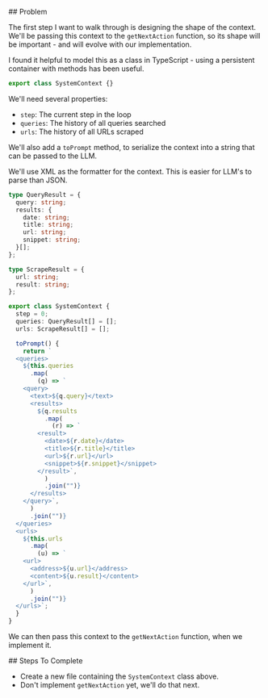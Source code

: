## Problem

The first step I want to walk through is designing the shape of the context. We'll be passing this context to the `getNextAction` function, so its shape will be important - and will evolve with our implementation.

I found it helpful to model this as a class in TypeScript - using a persistent container with methods has been useful.

```ts
export class SystemContext {}
```

We'll need several properties:

- `step`: The current step in the loop
- `queries`: The history of all queries searched
- `urls`: The history of all URLs scraped

We'll also add a `toPrompt` method, to serialize the context into a string that can be passed to the LLM.

We'll use XML as the formatter for the context. This is easier for LLM's to parse than JSON.

```ts
type QueryResult = {
  query: string;
  results: {
    date: string;
    title: string;
    url: string;
    snippet: string;
  }[];
};

type ScrapeResult = {
  url: string;
  result: string;
};

export class SystemContext {
  step = 0;
  queries: QueryResult[] = [];
  urls: ScrapeResult[] = [];

  toPrompt() {
    return `
  <queries>
    ${this.queries
      .map(
        (q) => `
    <query>
      <text>${q.query}</text>
      <results>
        ${q.results
          .map(
            (r) => `
        <result>
          <date>${r.date}</date>
          <title>${r.title}</title>
          <url>${r.url}</url>
          <snippet>${r.snippet}</snippet>
        </result>`,
          )
          .join("")}
      </results>
    </query>`,
      )
      .join("")}
  </queries>
  <urls>
    ${this.urls
      .map(
        (u) => `
    <url>
      <address>${u.url}</address>
      <content>${u.result}</content>
    </url>`,
      )
      .join("")}
  </urls>`;
  }
}
```

We can then pass this context to the `getNextAction` function, when we implement it.

## Steps To Complete

- Create a new file containing the `SystemContext` class above.
- Don't implement `getNextAction` yet, we'll do that next.
